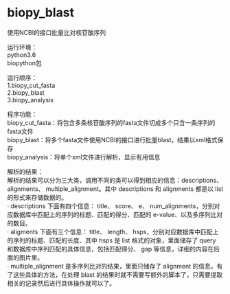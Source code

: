 # biopy_blast
使用NCBI的接口批量比对核苷酸序列

运行环境：  
python3.6  
biopython包  

运行顺序：  
1.biopy_cut_fasta  
2.biopy_blast  
3.biopy_analysis  

程序功能：  
biopy_cut_fasta：将包含多条核苷酸序列的fasta文件切成多个只含一条序列的fasta文件  
biopy_blast：将多个fasta文件使用NCBI的接口进行批量blast，结果以xml格式保存   
biopy_analysis：将单个xml文件进行解析，显示有用信息  

解析的结果：  
解析的结果可以分为三大类，调用不同的类可以得到相应的信息：descriptions、 alignments、 multiple_alignment。其中 descriptions 和 alignments 都是以 list 的形式来存储数据的。  
· descriptions 下面有四个信息： title、 score、 e、 num_alignments，分别对应数据库中匹配上的序列的标题、匹配的得分、匹配的 e-value、以及多序列比对的数目。  
· aligments 下面有三个信息： title、 length、 hsps，分别对应数据库中匹配上的序列的标题、匹配的长度、其中 hsps 是 list 格式的对象，里面储存了 query 和数据库中序列匹配的具体信息，包括匹配得分、 gap 等信息，详细的内容在后面的图片里。  
· multiple_alignment 是多序列比对的结果，里面只储存了 alignment 的信息。有了这些具体的方法，在处理 blast 的结果时就不需要写额外的脚本了，只需要提取相关的记录然后进行具体操作就可以了。

